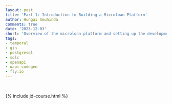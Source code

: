 ```yaml
---
layout: post
title: 'Part 1: Introduction to Building a Microloan Platform'
author: Hungai Amuhinda
comments: true
date: '2023-12-03'
short: 'Overview of the microloan platform and setting up the development environment'
tags:
- temporal
- gin
- postgresql
- sqlc
- openapi
- oapi-codegen
- fly.io
---
```




<br>

{% include jd-course.html %}